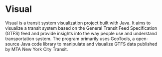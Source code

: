 # Visual
Visual is a transit system visualization project built with Java. It aims to visualize a transit system based on the General Transit Feed Specification (GTFS) feed and provide insights into the way people use and understand transportation system. The program primarily uses GeoTools, a open-source Java code library to manipulate and visualize GTFS data published by MTA New York City Transit.
